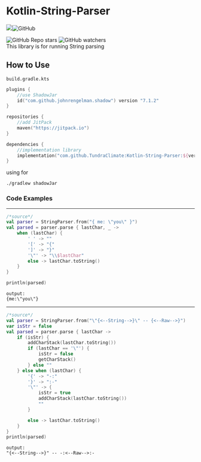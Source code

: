 # Kotlin-String-Parser
[![](https://jitpack.io/v/TundraClimate/Kotlin-String-Parser.svg)](https://jitpack.io/#TundraClimate/Kotlin-String-Parser)![GitHub](https://img.shields.io/github/license/TundraClimate/Kotlin-String-Parser)

![GitHub Repo stars](https://img.shields.io/github/stars/TundraClimate/Kotlin-String-Parser?style=social)  ![GitHub watchers](https://img.shields.io/github/watchers/TundraClimate/Kotlin-String-Parser?style=social)  
This library is for running String parsing

## How to Use
`build.gradle.kts`
```kotlin
plugins {
    //use ShadowJar
    id("com.github.johnrengelman.shadow") version "7.1.2"
}

repositories {
    //add JitPack
    maven("https://jitpack.io")
}

dependencies {
    //implementation library
    implementation("com.github.TundraClimate:Kotlin-String-Parser:${version}")
}
```

using for 
```shell
./gradlew shadowJar
```

### Code Examples

---

```kotlin
/*source*/
val parser = StringParser.from("{ me: \"you\" }")
val parsed = parser.parse { lastChar, _ ->
    when (lastChar) {
        ' ' -> ""
        '[' -> "{"
        ']' -> "}"
        '\"' -> "\\$lastChar"
        else -> lastChar.toString()
    }
}

println(parsed)
```

```
output:
{me:\"you\"}
```
---

```kotlin
/*source*/
val parser = StringParser.from("\"{<--String-->}\" -- {<--Raw-->}")
var isStr = false
val parsed = parser.parse { lastChar ->
    if (isStr) {
        addCharStack(lastChar.toString())
        if (lastChar == '\"') {
            isStr = false
            getCharStack()
        } else ""
    } else when (lastChar) {
        '{' -> "-:"
        '}' -> ":-"
        '\"' -> {
            isStr = true
            addCharStack(lastChar.toString())
            ""
        }

        else -> lastChar.toString()
    }
}
println(parsed)
```

```
output:
"{<--String-->}" -- -:<--Raw-->:-
```
